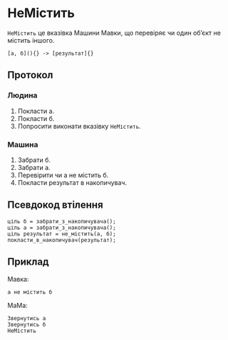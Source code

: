 # НеМістить

`НеМістить` <keyword>це</keyword> вказівка <subject>Машини Мавки</subject>, що перевіряє чи один обʼєкт не містить
іншого.

```
[а, б](){} -> [результат]{}
```

## Протокол

### Людина

1. Покласти а.
2. Покласти б.
3. Попросити виконати вказівку `НеМістить`.

### Машина

1. Забрати б.
2. Забрати а.
3. Перевірити чи а не містить б.
4. Покласти результат в накопичувач.

## Псевдокод втілення

```ціль
ціль б = забрати_з_накопичувача();
ціль а = забрати_з_накопичувача();
ціль результат = не_містить(а, б);
покласти_в_накопичувач(результат);
```

## Приклад

<subject>Мавка</subject>:

```мавка
а не містить б
```

<subject>МаМа</subject>:

```мама
Звернутись а
Звернутись б
НеМістить
```